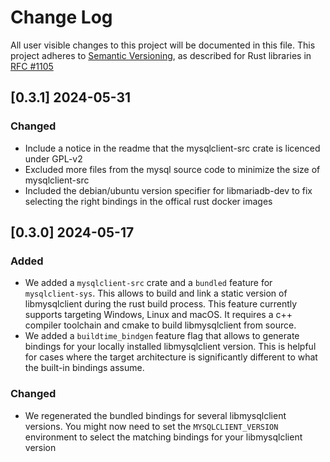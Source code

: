 # Change Log
All user visible changes to this project will be documented in this file.
This project adheres to [Semantic Versioning](http://semver.org/), as described
for Rust libraries in [RFC #1105](https://github.com/rust-lang/rfcs/blob/master/text/1105-api-evolution.md)

## [0.3.1] 2024-05-31

### Changed

* Include a notice in the readme that the mysqlclient-src crate is licenced under GPL-v2
* Excluded more files from the mysql source code to minimize the size of mysqlclient-src
* Included the debian/ubuntu version specifier for libmariadb-dev to fix selecting the right bindings in the offical rust docker images

## [0.3.0] 2024-05-17

### Added

- We added a `mysqlclient-src` crate and a `bundled` feature for `mysqlclient-sys`. This allows to build and link a static version of libmysqlclient during the rust build process. This feature currently supports targeting Windows, Linux and macOS. It requires a c++ compiler toolchain and cmake to build libmysqlclient from source.
- We added a `buildtime_bindgen` feature flag that allows to generate bindings for your locally installed libmysqlclient version. This is helpful for cases where the target architecture is significantly different to what the built-in bindings assume.


### Changed

- We regenerated the bundled bindings for several libmysqlclient versions. You might now need to set the `MYSQLCLIENT_VERSION` environment to select the matching bindings for your libmysqlclient version
